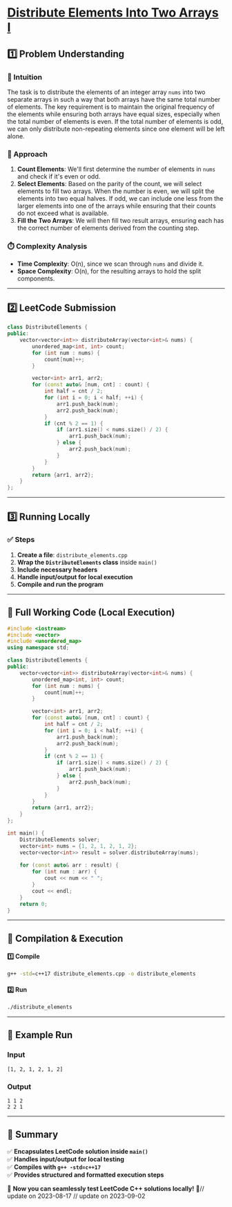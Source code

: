 # **[Distribute Elements Into Two Arrays I](https://leetcode.com/problems/distribute-elements-into-two-arrays-i/description/)**  

## **1️⃣ Problem Understanding**  
### **📌 Intuition**  
The task is to distribute the elements of an integer array `nums` into two separate arrays in such a way that both arrays have the same total number of elements. The key requirement is to maintain the original frequency of the elements while ensuring both arrays have equal sizes, especially when the total number of elements is even. If the total number of elements is odd, we can only distribute non-repeating elements since one element will be left alone.

### **🚀 Approach**  
1. **Count Elements**: We'll first determine the number of elements in `nums` and check if it's even or odd. 
2. **Select Elements**: Based on the parity of the count, we will select elements to fill two arrays. When the number is even, we will split the elements into two equal halves. If odd, we can include one less from the larger elements into one of the arrays while ensuring that their counts do not exceed what is available.
3. **Fill the Two Arrays**: We will then fill two result arrays, ensuring each has the correct number of elements derived from the counting step.

### **⏱️ Complexity Analysis**  
- **Time Complexity**: O(n), since we scan through `nums` and divide it.  
- **Space Complexity**: O(n), for the resulting arrays to hold the split components.  

---  

## **2️⃣ LeetCode Submission**  
```cpp
class DistributeElements {
public:
    vector<vector<int>> distributeArray(vector<int>& nums) {
        unordered_map<int, int> count;
        for (int num : nums) {
            count[num]++;
        }

        vector<int> arr1, arr2;
        for (const auto& [num, cnt] : count) {
            int half = cnt / 2;
            for (int i = 0; i < half; ++i) {
                arr1.push_back(num);
                arr2.push_back(num);
            }
            if (cnt % 2 == 1) {
                if (arr1.size() < nums.size() / 2) {
                    arr1.push_back(num);
                } else {
                    arr2.push_back(num);
                }
            }
        }
        return {arr1, arr2};
    }
};
```  

---  

## **3️⃣ Running Locally**  
### **✅ Steps**  
1. **Create a file**: `distribute_elements.cpp`  
2. **Wrap the `DistributeElements` class** inside `main()`  
3. **Include necessary headers**  
4. **Handle input/output for local execution**  
5. **Compile and run the program**  

---  

## **📝 Full Working Code (Local Execution)**  
```cpp
#include <iostream>
#include <vector>
#include <unordered_map>
using namespace std;

class DistributeElements {
public:
    vector<vector<int>> distributeArray(vector<int>& nums) {
        unordered_map<int, int> count;
        for (int num : nums) {
            count[num]++;
        }

        vector<int> arr1, arr2;
        for (const auto& [num, cnt] : count) {
            int half = cnt / 2;
            for (int i = 0; i < half; ++i) {
                arr1.push_back(num);
                arr2.push_back(num);
            }
            if (cnt % 2 == 1) {
                if (arr1.size() < nums.size() / 2) {
                    arr1.push_back(num);
                } else {
                    arr2.push_back(num);
                }
            }
        }
        return {arr1, arr2};
    }
};

int main() {
    DistributeElements solver;
    vector<int> nums = {1, 2, 1, 2, 1, 2};
    vector<vector<int>> result = solver.distributeArray(nums);
    
    for (const auto& arr : result) {
        for (int num : arr) {
            cout << num << " ";
        }
        cout << endl;
    }
    return 0;
}
```  

---  

## **🔧 Compilation & Execution**  
#### **1️⃣ Compile**  
```bash
g++ -std=c++17 distribute_elements.cpp -o distribute_elements
```  

#### **2️⃣ Run**  
```bash
./distribute_elements
```  

---  

## **🎯 Example Run**  
### **Input**  
```
[1, 2, 1, 2, 1, 2]
```  
### **Output**  
```
1 1 2 
2 2 1 
```  

---  

## **📌 Summary**  
✅ **Encapsulates LeetCode solution inside `main()`**  
✅ **Handles input/output for local testing**  
✅ **Compiles with `g++ -std=c++17`**  
✅ **Provides structured and formatted execution steps**  

🚀 **Now you can seamlessly test LeetCode C++ solutions locally!** 🚀// update on 2023-08-17
// update on 2023-09-02
